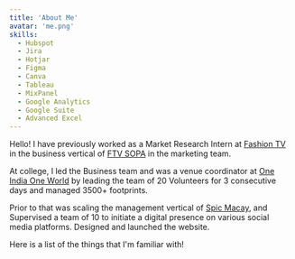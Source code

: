 ```yaml
---
title: 'About Me'
avatar: 'me.png'
skills:
  - Hubspot
  - Jira
  - Hotjar
  - Figma
  - Canva
  - Tableau
  - MixPanel
  - Google Analytics
  - Google Suite
  - Advanced Excel
---
```


Hello! I have previously worked as a Market Research Intern at [Fashion TV](https://www.fashiontv.com/) in the business vertical of [FTV SOPA](http://ftvschoolofperformingarts.in/) in the marketing team.

At college, I led the Business team and was a venue coordinator at [One India One World](https://happenings.lpu.in/results-of-one-india-one-world-2019/) by leading the team of 20 Volunteers for 3 consecutive days and managed 3500+ footprints.

Prior to that was scaling the management vertical of [Spic Macay](https://spicmacaylpu.wixsite.com/website), and Supervised a team of 10 to initiate a digital presence on various social media platforms. Designed and launched the website.

Here is a list of the things that I'm familiar with!
